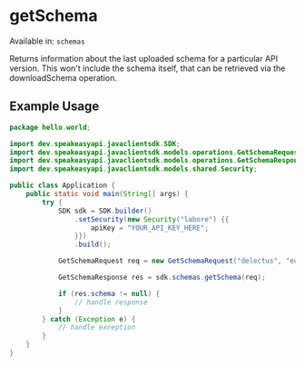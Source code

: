 # getSchema
Available in: `schemas`

Returns information about the last uploaded schema for a particular API version. 
This won't include the schema itself, that can be retrieved via the downloadSchema operation.

## Example Usage
```java
package hello.world;

import dev.speakeasyapi.javaclientsdk.SDK;
import dev.speakeasyapi.javaclientsdk.models.operations.GetSchemaRequest;
import dev.speakeasyapi.javaclientsdk.models.operations.GetSchemaResponse;
import dev.speakeasyapi.javaclientsdk.models.shared.Security;

public class Application {
    public static void main(String[] args) {
        try {
            SDK sdk = SDK.builder()
                .setSecurity(new Security("labore") {{
                    apiKey = "YOUR_API_KEY_HERE";
                }})
                .build();

            GetSchemaRequest req = new GetSchemaRequest("delectus", "eum");            

            GetSchemaResponse res = sdk.schemas.getSchema(req);

            if (res.schema != null) {
                // handle response
            }
        } catch (Exception e) {
            // handle exception
        }
    }
}
```